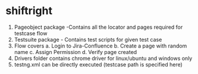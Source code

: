 # shiftright

1. Pageobject package -Contains all the locator and pages required for testcase flow
2. Testsuite package - Contains test scripts for given test case
3. Flow covers
      a. Login to Jira-Confluence
      b. Create a page with random name
      c. Assign Permission 
      d. Verify page created
4. Drivers folder contains chrome driver for linux/ubuntu and windows only
5. testng.xml can be directly executed (testcase path is specified here)
